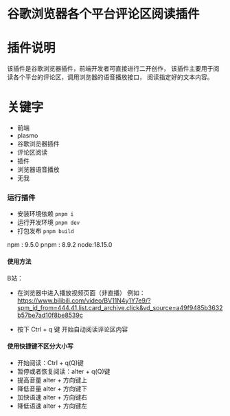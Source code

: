 # 谷歌浏览器各个平台评论区阅读插件

# 插件说明

该插件是谷歌浏览器插件，前端开发者可直接进行二开创作，
该插件主要用于阅读各个平台的评论区，调用浏览器的语音播放接口，
阅读指定好的文本内容。

# 关键字

* 前端 
* plasmo
* 谷歌浏览器插件
* 评论区阅读
* 插件
* 浏览器语音播放
* 无我


### 运行插件

* 安装环境依赖     `pnpm i`
* 运行开发环境 `pnpm dev`
* 打包发布 `pnpm build`

npm : 9.5.0
pnpm : 8.9.2
node:18.15.0

#### 使用方法

B站：

* 在浏览器中进入播放视频页面（非直播）
例如：<https://www.bilibili.com/video/BV11N4y1Y7e9/?spm_id_from=444.41.list.card_archive.click&vd_source=a49f9485b3632b57be7ad10f8be8539c>

* 按下 Ctrl + q 键   开始自动阅读评论区内容

#### 使用快捷键不区分大小写

* 开始阅读：Ctrl + q(Q)键
* 暂停或者恢复阅读：alter + q(Q)键
* 提高音量 alter + 方向键上
* 降低音量 alter + 方向键下
* 加快语速 alter + 方向键右
* 降低语速 alter + 方向键左
